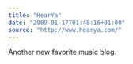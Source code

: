 ```yaml
---
title: "HearYa"
date: "2009-01-17T01:48:16+01:00"
source: "http://www.hearya.com/"
---
```


Another new favorite music blog.
